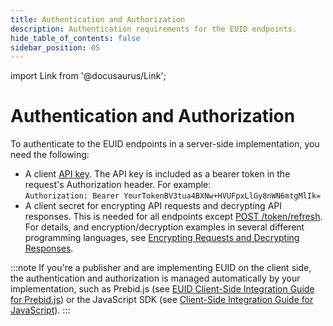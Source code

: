 ```yaml
---
title: Authentication and Authorization
description: Authentication requirements for the EUID endpoints.
hide_table_of_contents: false
sidebar_position: 05
---
```


import Link from '@docusaurus/Link';

# Authentication and Authorization

To authenticate to the EUID endpoints in a server-side implementation, you need the following:

- A client [API key](gs-credentials.md#api-key-and-client-secret). The API key is included as a bearer token in the request's Authorization header. For example:<br/>
  `Authorization: Bearer YourTokenBV3tua4BXNw+HVUFpxLlGy8nWN6mtgMlIk=`
- A client secret for encrypting API requests and decrypting API responses. This is needed for all endpoints except [POST&nbsp;/token/refresh](../endpoints/post-token-refresh.md). <br/>For details, and encryption/decryption examples in several different programming languages, see [Encrypting Requests and Decrypting Responses](gs-encryption-decryption.md).

:::note
If you're a publisher and are implementing EUID on the client side, the authentication and authorization is managed automatically by your implementation, such as Prebid.js (see [EUID Client-Side Integration Guide for Prebid.js](../guides/integration-prebid-client-side.md)) or the JavaScript SDK (see [Client-Side Integration Guide for JavaScript](../guides/integration-javascript-client-side.md)).
:::